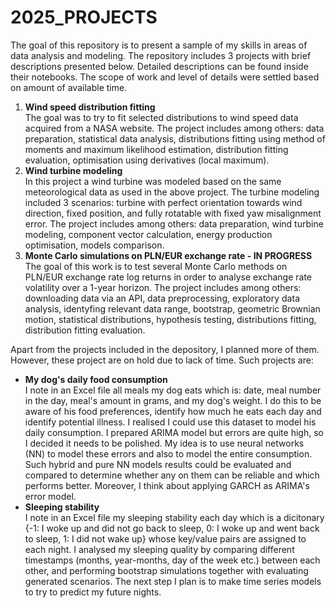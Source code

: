# 2025_PROJECTS
The goal of this repository is to present a sample of my skills in areas of data analysis and modeling. The repository includes 3 projects with brief descriptions presented below. Detailed descriptions can be found inside their notebooks. The scope of work and level of details were settled based on amount of available time.
<ol>
  <li><b>Wind speed distribution fitting</b></li>
The goal was to try to fit selected distributions to wind speed data acquired from a NASA website. The project includes among others: data preparation, statistical data analysis, distributions fitting using method of moments and maximum likelihood estimation, distribution fitting evaluation, optimisation using derivatives (local maximum).
  <li><b>Wind turbine modeling</b></li>
In this project a wind turbine was modeled based on the same meteorological data as used in the above project. The turbine modeling included 3 scenarios: turbine with perfect orientation towards wind direction, fixed position, and fully rotatable with fixed yaw misalignment error. The project includes among others: data preparation, wind turbine modeling, component vector calculation, energy production optimisation, models comparison.
  <li><b>Monte Carlo simulations on PLN/EUR exchange rate - IN PROGRESS</b></li>
The goal of this work is to test several Monte Carlo methods on PLN/EUR exchange rate log returns in order to analyse exchange rate volatility over a 1-year horizon. The project includes among others: downloading data via an API, data preprocessing, exploratory data analysis, identyfing relevant data range, bootstrap, geometric Brownian motion, statistical distributions, hypothesis testing, distributions fitting, distribution fitting evaluation.
</ol>

Apart from the projects included in the depository, I planned more of them. However, these project are on hold due to lack of time. Such projects are:
<ul>
  <li><b>My dog's daily food consumption</b></li>
I note in an Excel file all meals my dog eats which is: date, meal number in the day, meal's amount in grams, and my dog's weight. I do this to be aware of his food preferences, identify how much he eats each day and identify potential illness. I realised I could use this dataset to model his daily consumption. I prepared ARIMA model but errors are quite high, so I decided it needs to be polished. My idea is to use neural networks (NN) to model these errors and also to model the entire consumption. Such hybrid and pure NN models results could be evaluated and compared to determine whether any on them can be reliable and which performs better. Moreover, I think about applying GARCH as ARIMA's error model.
  <li><b>Sleeping stability</b></li>
I note in an Excel file my sleeping stability each day which is a dicitonary {-1: I woke up and did not go back to sleep, 0: I woke up and went back to sleep, 1: I did not wake up} whose key/value pairs are assigned to each night. I analysed my sleeping quality by comparing different timestamps (months, year-months, day of the week etc.) between each other, and performing bootstrap simulations together with evaluating generated scenarios. The next step I plan is to make time series models to try to predict my future nights.
</ul>
